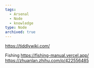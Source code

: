```yaml
---
tags:
  - Arsenal
  - Node
  - knowledge
type: Node
archived: true
---
```

https://tiddlywiki.com/

Fishing
https://fishing-manual.vercel.app/
https://zhuanlan.zhihu.com/p/422556485